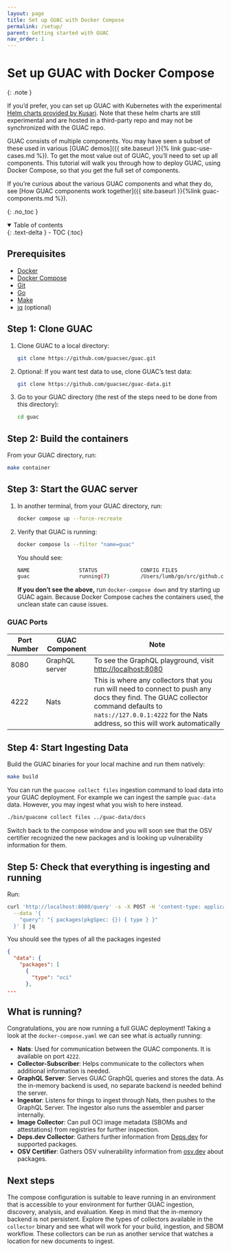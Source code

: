 ```yaml
---
layout: page
title: Set up GUAC with Docker Compose
permalink: /setup/
parent: Getting started with GUAC
nav_order: 1
---
```


# Set up GUAC with Docker Compose

{: .note }

If you’d prefer, you can set up GUAC with Kubernetes with the experimental
[Helm charts provided by Kusari](https://github.com/kusaridev/helm-charts/tree/main/charts/guac).
Note that these helm charts are still experimental and are hosted in a
third-party repo and may not be synchronized with the GUAC repo.

GUAC consists of multiple components. You may have seen a subset of these used
in various [GUAC demos]({{ site.baseurl }}{% link guac-use-cases.md %}). To get
the most value out of GUAC, you’ll need to set up all components. This tutorial
will walk you through how to deploy GUAC, using Docker Compose, so that you get
the full set of components.

If you’re curious about the various GUAC components and what they do, see [How
GUAC components work together]({{ site.baseurl }}{%link guac-components.md %}).

{: .no_toc }

<details open markdown="block">
  <summary>
    Table of contents
  </summary>
  {: .text-delta }
- TOC
{:toc}
</details>

## Prerequisites

- [Docker](https://docs.docker.com/get-docker/)
- [Docker Compose](https://docs.docker.com/compose/install/)
- [Git](https://git-scm.com/downloads)
- [Go](https://go.dev/doc/install)
- [Make](https://www.gnu.org/software/make/)
- [jq](https://stedolan.github.io/jq/download/) (optional)

## Step 1: Clone GUAC

1. Clone GUAC to a local directory:

   ```bash
   git clone https://github.com/guacsec/guac.git
   ```

2. Optional: If you want test data to use, clone GUAC’s test data:

   ```bash
   git clone https://github.com/guacsec/guac-data.git
   ```

3. Go to your GUAC directory (the rest of the steps need to be done from this
   directory):

   ```bash
   cd guac
   ```

## Step 2: Build the containers

From your GUAC directory, run:

```bash
make container
```

## Step 3: Start the GUAC server

1. In another terminal, from your GUAC directory, run:

   ```bash
   docker compose up --force-recreate
   ```

2. Verify that GUAC is running:

   ```bash
   docker compose ls --filter "name=guac"
   ```

   You should see:

   ```bash
   NAME                STATUS              CONFIG FILES
   guac                running(7)          /Users/lumb/go/src/github.com/guacsec/guac/docker-compose.yml
   ```

   **If you don’t see the above,** run `docker-compose down` and try starting up
   GUAC again. Because Docker Compose caches the containers used, the unclean
   state can cause issues.

### GUAC Ports

| Port Number | GUAC Component | Note                                                                                                                                                                                                            |
| ----------- | -------------- | --------------------------------------------------------------------------------------------------------------------------------------------------------------------------------------------------------------- |
| 8080        | GraphQL server | To see the GraphQL playground, visit [http://localhost:8080](http://localhost:8080)                                                                                                                             |
| 4222        | Nats           | This is where any collectors that you run will need to connect to push any docs they find. The GUAC collector command defaults to `nats://127.0.0.1:4222` for the Nats address, so this will work automatically |

## Step 4: Start Ingesting Data

Build the GUAC binaries for your local machine and run them natively:

```bash
make build
```

You can run the `guacone collect files` ingestion command to load data into your
GUAC deployment. For example we can ingest the sample `guac-data` data. However,
you may ingest what you wish to here instead.

```bash
./bin/guacone collect files ../guac-data/docs
```

Switch back to the compose window and you will soon see that the OSV certifier
recognized the new packages and is looking up vulnerability information for
them.

## Step 5: Check that everything is ingesting and running

Run:

```bash
curl 'http://localhost:8080/query' -s -X POST -H 'content-type: application/json' \
  --data '{
    "query": "{ packages(pkgSpec: {}) { type } }"
  }' | jq
```

You should see the types of all the packages ingested

```json
{
  "data": {
    "packages": [
      {
        "type": "oci"
      },
...
```

## What is running?

Congratulations, you are now running a full GUAC deployment! Taking a look at
the `docker-compose.yaml` we can see what is actually running:

- **Nats**: Used for communication between the GUAC components. It is available
  on port `4222`.
- **Collector-Subscriber**: Helps communicate to the collectors when additional
  information is needed.
- **GraphQL Server**: Serves GUAC GraphQL queries and stores the data. As the
  in-memory backend is used, no separate backend is needed behind the server.
- **Ingestor**: Listens for things to ingest through Nats, then pushes to the
  GraphQL Server. The ingestor also runs the assembler and parser internally.
- **Image Collector**: Can pull OCI image metadata (SBOMs and attestations) from
  registries for further inspection.
- **Deps.dev Collector**: Gathers further information from
  [Deps.dev](https://deps.dev/) for supported packages.
- **OSV Certifier**: Gathers OSV vulnerability information from
  [osv.dev](https://osv.dev/) about packages.

## Next steps

The compose configuration is suitable to leave running in an environment that is
accessible to your environment for further GUAC ingestion, discovery, analysis,
and evaluation. Keep in mind that the in-memory backend is not persistent.
Explore the types of collectors available in the `collector` binary and see what
will work for your build, ingestion, and SBOM workflow. These collectors can be
run as another service that watches a location for new documents to ingest.
